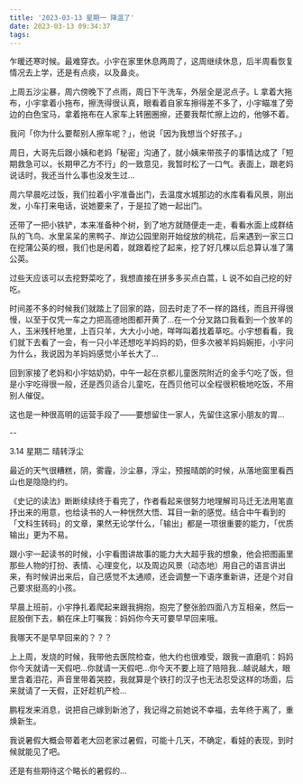 ```yaml
---
title: '2023-03-13 星期一 降温了'
date: 2023-03-13 09:34:37
tags:
---
```


乍暖还寒时候。最难穿衣。小宇在家里休息两周了，这周继续休息，后半周看恢复情况去上学，还是有点痰，以及鼻炎。

上周五沙尘暴，周六傍晚下了点雨，周日下午洗车，外层全是泥点子。L 拿着大拖布，小宇拿着小拖布，擦洗得很认真，眼看着自家车擦得差不多了，小宇瞄准了旁边的白色宝马，拿着拖布在人家车上转圈圈擦，还要我帮忙擦上边的，他够不着。

我问「你为什么要帮别人擦车呢？」，他说「因为我想当个好孩子。」

周日，大哥先后跟小姨和老妈「秘密」沟通了，就小姨来带孩子的事情达成了「短期救急可以，长期甲乙方不行」的一致意见，我暂时松了一口气。表面上，跟老妈说话时，我还当什么事也没发生过...

周六早晨吃过饭，我们拉着小宇准备出门，去温度水城那边的水库看看风景，刚出发，小车打来电话，说她要来了，于是拉了她一起出门。

还带了一把小铁铲，本来准备种个树，到了地方就随便走一走，看看水面上成群结队的飞鸟、水里呆呆的黑鸭子、岸边公园里刚开始绽放的桃花，后来遇到一家三口在挖蒲公英的根，我们也是闲着，就跟着挖了起来，挖了好几棵以后总算认准了蒲公英。

过些天应该可以去挖野菜吃了，我想直接在拼多多买点白蒿，L 说不如自己挖的好吃。

时间差不多的时候我们就踏上了回家的路，回去时走了不一样的路线，而且开得很慢，以至于仅凭一车之力把高德地图都开黄了...在一个分叉路口我看到一个放羊的人，玉米残杆地里，上百只羊，大大小小地，咩咩叫着找着草吃。小宇想看看，我们就下去看了一会，有一只小羊还想吃羊妈妈的奶，但多次被羊妈妈婉拒，小宇问为什么，我说因为羊妈妈感觉小羊长大了...

回到家接了老妈和小宇姑奶奶，中午一起在京都儿童医院附近的金手勺吃了饭，但是小宇吃得很一般，还是西贝适合儿童吃，在西贝他可以全程很积极地吃饭，不用别人催促。

这也是一种很高明的运营手段了——要想留住一家人，先留住这家小朋友的胃...

--

3.14 星期二 晴转浮尘

最近的天气很糟糕，阴，雾霾，沙尘暴，浮尘，预报晴朗的时候，从落地窗里看西山也是隐隐约约。

《史记的读法》断断续续终于看完了，作者看起来很努力地理解司马迁无法用笔直抒出来的用意，也给读书的人一种恍然大悟、耳目一新的感觉。结合中午看到的「文科生转码」的文章，果然无论学什么，「输出」都是一项很重要的能力，「优质输出」更为不易。

跟小宇一起读书的时候，小宇看图讲故事的能力大大超乎我的想象，他会把图画里那些人物的打扮、表情、心理变化，以及周边风景（动态地）用自己的语言讲出来，有时候讲出来后，自己感觉不太通顺，还会调整一下语序重新讲，还是个对自己要求挺高的小孩。

早晨上班前，小宇挣扎着爬起来跟我拥抱，抱完了整张脸四面八方互相亲，然后一屁股倒下去，躺在床上叮嘱我：妈妈你今天可要早早回来哦。

我哪天不是早早回来的？？？

上上周，发烧的时候，我带他去医院检查，他大约也很难受，跟我一直磨叽：妈妈你今天就请一天假吧...你就请一天假吧...你今天不要上班了陪陪我...越说越大，眼里含着泪花，声音里带着哭腔，我就算是个铁打的汉子也无法忍受这样的场面，后来就请了一天假，正好趁机产检...

鹏程发来消息，说把自己嫁到新池了，我记得之前她说不幸福，去年终于离了，重焕新生。

我说暑假大概会带着老大回老家过暑假，可能十几天，不确定，看娃的表现，到时候就能见了吧。

还是有些期待这个略长的暑假的...

